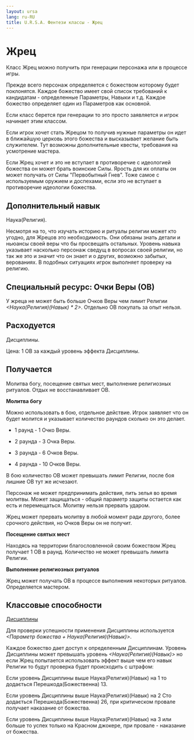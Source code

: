```yaml
---
layout: ursa
lang: ru-RU
title: U.R.S.A. Фентези классы - Жрец
---
```


<div id="nav-placeholder"></div>
<script>
$(function(){
  $("#nav-placeholder").load("/ursa_doc/navbar.html");
});
</script>

# **Жрец**

Класс Жрец можно получить при генерации персонажа или в процессе игры.

Прежде всего персонаж определяется с божеством которому будет поклонятся.
Каждое божество имеет свой список требований к кандидатам - определенные
Параметры, Навыки и т.д. Каждое божество определяет один из Параметров
как основной.

Если класс берется при генерации то это просто заявляется и игрок
начинает этим классом.

Если игрок хочет стать Жрецом то получив нужные параметры он идет в
ближайшую церковь этого божества и высказывает желание быть служителем.
Тут возможны дополнительные квесты, требования на усмотрение мастера.

Если Жрец хочет и это не вступает в противоречие с идеологией божества
он может брать воинские Силы. Ярость для их оплаты он может получать от
Силы "Первобытный Гнев". Тоже самое с используемым оружием и доспехами,
если это не вступает в противоречие идеологии божества.

## **Дополнительный навык**

Наука(Религия).

Несмотря на то, что изучать историю и ритуалы религии может кто угодно,
для Жрецов это необходимость. Они обязаны знать детали и ньюансы своей
веры что бы просвещать остальных. Уровень навыка указывает насколько
персонаж сведущ в вопросах своей религии, но так же это и значит что он
знает и о других, возможно забытых, верованиях. В подобных ситуациях
игрок выполняет проверку на религию.

## **Специальный ресурс: Очки Веры (ОВ)**

У жреца не может быть больше Очков Веры чем лимит Религии
*<Наука(Религия)(Навык) \* 2>*. Отдельно ОВ покупать за опыт нельзя.

## **Расходуется**

Дисциплины.

Цена: 1 ОВ за каждый уровень эффекта Дисциплины.

## **Получается**

Молитва богу, посещение святых мест, выполнение религиозных ритуалов.
Отдых не восстанавливает ОВ.

**Молитва богу**

Можно использовать в бою, отдельное действие. Игрок заявляет что он
будет молится и указывает количество раундов сколько он это делает.

- 1 раунд - 1 Очко Веры.

- 2 раунда - 3 Очка Веры.

- 3 раунда - 6 Очков Веры.

- 4 раунда - 10 Очков Веры.

В бою количество ОВ может превышать лимит Религии, после боя лишние ОВ
тут же исчезают.

Персонаж не может предпринимать действия, пить зелья во время молитвы.
Может защищаться - общий параметр защиты остается как есть и
перемещаться. Молитву нельзя прервать ударом.

Жрец может прервать молитву в любой момент ради другого, более срочного
действия, но Очков Веры он не получит.

**Посещение святых мест**

Находясь на территории благословленной своим божеством Жрец получает 1
ОВ в раунд. Количество не может превышать лимита Религии.

**Выполнение религиозных ритуалов**

Жрец может получать ОВ в процессе выполнения некоторых ритуалов.
Определяется мастером.

## **Классовые способности**

[Дисциплины](/ursa_doc/fantasy/common/disciplines.html)

Для проверки успешности применения Дисциплины используется
*<Параметр божества + Наука(Религия)(Навык)>*.

Каждое божество дает доступ к определенным Дисциплинам. Уровень
Дисциплины может превышать уровень *<Наука(Религия)(Навык)>* но если
Жрец попытается использовать эффект выше чем его навык Религии то будут
проверка будет происходить с штрафом:

Если уровень Дисциплины выше Наука(Религия)(Навык) на 1 то додається
Перешкода(Божественна) 13.

Если уровень Дисциплины выше Наука(Религия)(Навык) на 2 Сто додається
Перешкода(Божественна) 26, при критическом провале получает наказание от
божества.

Если уровень Дисциплины выше Наука(Религия)(Навык) на 3 или больше то
успех только на Красном джокере, при провале - наказание от божества.
